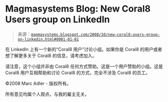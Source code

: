 <!--yml

分类：未分类

日期：2024-05-18 04:57:58

-->

# Magmasystems Blog: New Coral8 Users group on LinkedIn

> 来源：[`magmasystems.blogspot.com/2008/10/new-coral8-users-group-on-linkedin.html#0001-01-01`](http://magmasystems.blogspot.com/2008/10/new-coral8-users-group-on-linkedin.html#0001-01-01)

在 LinkedIn 上有一个新的“Coral8 用户”讨论小组。如果你是 Coral8 的用户或者想了解更多关于 Coral8 的信息，请考虑加入。

请注意，这个小组并非由 Coral8 任何方式赞助。这是一个用户赞助的小组。这是 Coral8 用户互相帮助和讨论 Coral8 的方式，完全不涉及 Coral8 的员工。

©2008 Marc Adler - 版权所有。

所有意见均属个人观点，与我的雇主无关。
